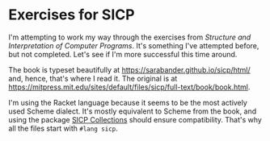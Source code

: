 # Exercises for SICP
I'm attempting to work my way through the exercises from *Structure and Interpretation of Computer Programs*. It's something I've attempted before, but not completed. Let's see if I'm more successful this time around.

The book is typeset beautifully at https://sarabander.github.io/sicp/html/ and, hence, that's where I read it. The original is at https://mitpress.mit.edu/sites/default/files/sicp/full-text/book/book.html.

I'm using the Racket language because it seems to be the most actively used Scheme dialect. It's mostly equivalent to Scheme from the book, and using the package [SICP Collections](https://docs.racket-lang.org/sicp-manual/index.html) should ensure compatibility. That's why all the files start with `#lang sicp`.
